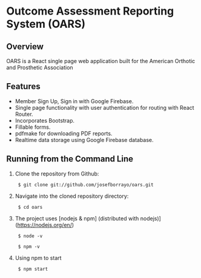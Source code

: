 # Outcome Assessment Reporting System (OARS)

## Overview

OARS is a React single page web application built for the American Orthotic and Prosthetic Association

## Features

* Member Sign Up, Sign in with Google Firebase.
* Single page functionality with user authentication for routing with React Router.
* Incorporates Bootstrap.
* Fillable forms.
* pdfmake for downloading PDF reports.
* Realtime data storage using Google Firebase database.

## Running from the Command Line

1. Clone the repository from Github:

		$ git clone git://github.com/josefborrayo/oars.git

2. Navigate into the cloned repository directory:

		$ cd oars

3. The project uses [nodejs & npm] (distributed with nodejs)](https://nodejs.org/en/)

		$ node -v

		$ npm -v

4. Using npm to start

		$ npm start
